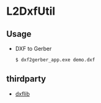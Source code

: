 # L2DxfUtil



## Usage

- DXF to Gerber

    ```bash
    $ dxf2gerber_app.exe demo.dxf
    ```

## thirdparty

- [dxflib](https://qcad.org/en/90-dxflib)